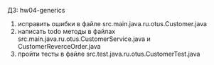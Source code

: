 ДЗ: hw04-generics<br>
1. исправить ошибки в файле src.main.java.ru.otus.Customer.java
2. написать todo методы в файлах src.main.java.ru.otus.CustomerService.java и CustomerReverceOrder.java
3. пройти тесты в файле src.test.java.ru.otus.CustomerTest.java
